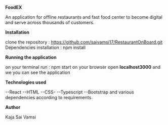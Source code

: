 

**FoodEX**

  An application for offline restaurants and fast food center to become digital and serve across thousands of customers.

**Installation**

clone the repository : https://github.com/saivamsi17/RestaurantOnBoard.git
Dependencies installation : npm install

**Running the application**

on your terminal run : npm start
on your browser open **localhost3000** and we you can see the application

**Technologies used**

--React
--HTML
--CSS-
--Typescript
--Bootstrap
and various dependencies according to requirements

**Author**

Kaja Sai Vamsi
